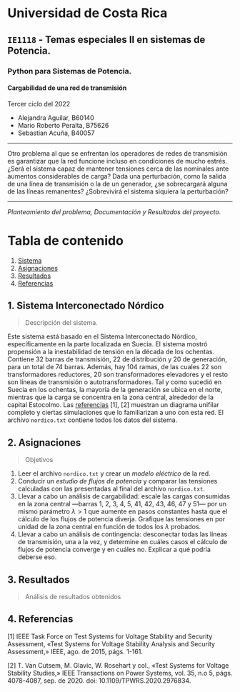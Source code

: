 # Universidad de Costa Rica
## `IE1118` - Temas especiales II en sistemas de Potencia.
### Python para Sistemas de Potencia.
#### Cargabilidad de una red de transmisión

Tercer ciclo del 2022

- Alejandra Aguilar, B60140
- Mario Roberto Peralta, B75626
- Sebastian Acuña, B40057

---

Otro problema al que se enfrentan los operadores de redes de transmisión es garantizar que la red funcione incluso en condiciones de mucho estrés. ¿Será el sistema capaz de mantener tensiones cerca de las nominales ante aumentos considerables de carga? Dada una perturbación, como la salida de una línea de transmisión o la de un generador, ¿se sobrecargará alguna de las líneas remanentes? ¿Sobrevivirá el sistema siquiera la perturbación?

---

*Planteamiento del problema, Documentación y Resultados del proyecto.*

# Tabla de contenido
1. [Sistema](#1.0) <br>
1. [Asignaciones](#2.0) <br>
1. [Resultados](#3.0) <br>
1. [Referencias](#4.0) <br>

## 1. Sistema Interconectado Nórdico <a class="anchor" id="1.0"></a>
>  Descripción del sistema. <br>

Este sistema está basado en el Sistema Interconectado Nórdico, específicamente en la parte localizada en Suecia. El sistema mostró propensión a la inestabilidad de tensión en la década de los ochentas. Contiene 32 barras de transmisión, 22 de distribución y 20 de generación, para un total de 74 barras. Además, hay 104 ramas, de las cuales 22 son transformadores reductores, 20 son transformadores elevadores y el resto son líneas de transmisión o autotransformadores. Tal y como sucedió en Suecia en los ochentas, la mayoría de la generación se ubica en el norte, mientras que la carga se concentra en la zona central, alrededor de la capital Estocolmo. Las [referencias](#4.0) [1], [2] muestran un diagrama unifilar completo y ciertas simulaciones que lo familiarizan a uno con esta red. El archivo `nordico.txt` contiene todos los datos del sistema.

## 2. Asignaciones <a class="anchor" id="2.0"></a>
> Objetivos <br>

1. Leer el archivo `nordico.txt` y crear un *modelo eléctrico* de la red.
1. Conducir un *estudio de flujos de potencia* y comparar las tensiones calculadas con las presentadas al final del archivo `nordico.txt`.
1. Llevar a cabo un análisis de cargabilidad: escale las cargas consumidas en la zona central —barras 1, 2, 3, 4, 5, 41, 42, 43, 46, 47 y 51— por un mismo parámetro $\lambda > 1$ que aumente en pasos constantes hasta que el cálculo de los flujos de potencia diverja. Grafique las tensiones en por unidad de la zona central en función de todos los $\lambda$ probados.
1. Llevar a cabo un análisis de contingencia: desconectar todas las líneas de transmisión, una a la vez, y determine en cuáles casos el cálculo de flujos de potencia converge y en cuáles no. Explicar a qué podría deberse eso.

## 3. Resultados <a class="anchor" id="3.0"></a>
>  Análisis de resultados obtenidos <br>

## 4. Referencias <a class="anchor" id="4.0"></a>

$[1]$ IEEE Task Force on Test Systems for Voltage Stability and Security Assessment, «Test Systems for Voltage Stability Analysis and Security Assessment,» IEEE, ago. de 2015, págs. 1-161.

$[2]$ T. Van Cutsem, M. Glavic, W. Rosehart y col., «Test Systems for Voltage Stability Studies,» IEEE Transactions on Power Systems, vol. 35, n.o 5, págs. 4078-4087, sep. de 2020. doi: 10.1109/TPWRS.2020.2976834.
